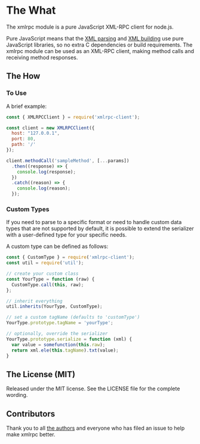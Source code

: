 # The What

The xmlrpc module is a pure JavaScript XML-RPC client for node.js.

Pure JavaScript means that the [XML parsing](https://github.com/isaacs/sax-js)
and [XML building](https://github.com/robrighter/node-xml) use pure JavaScript
libraries, so no extra C dependencies or build requirements. The xmlrpc module
can be used as an XML-RPC client, making method calls and receiving
method responses.

## The How

### To Use

A brief example:

```javascript
const { XMLRPCClient } = require('xmlrpc-client');

const client = new XMLRPCClient({
  host: "127.0.0.1",
  port: 80,
  path: '/'
});

client.methodCall('sampleMethod', [...params])
  .then((response) => {
    console.log(response);
  })
  .catch((reason) => {
    console.log(reason);
  });
```

### Custom Types

If you need to parse to a specific format or need to handle custom data types
that are not supported by default, it is possible to extend the serializer
with a user-defined type for your specific needs.

A custom type can be defined as follows:

```javascript
const { CustomType } = require('xmlrpc-client');
const util = require('util');

// create your custom class
const YourType = function (raw) {
  CustomType.call(this, raw);
};

// inherit everything
util.inherits(YourType, CustomType);

// set a custom tagName (defaults to 'customType')
YourType.prototype.tagName = 'yourType';

// optionally, override the serializer
YourType.prototype.serialize = function (xml) {
  var value = somefunction(this.raw);
  return xml.ele(this.tagName).txt(value);
}
```

## The License (MIT)

Released under the MIT license. See the LICENSE file for the complete wording.

## Contributors

Thank you to all [the
authors](https://github.com/baalexander/node-xmlrpc/graphs/contributors) and
everyone who has filed an issue to help make xmlrpc better.

